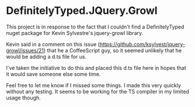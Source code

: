 # DefinitelyTyped.JQuery.Growl

This project is in response to the fact that I couldn't find a DefinitelyTyped nuget package for Kevin Sylvestre's jquery-growl library.

Kevin said in a comment on this issue (https://github.com/ksylvest/jquery-growl/issues/21) that he a CoffeeScript guy, so it seemed unlikely that he would be adding a d.ts file for us. 

I've taken the initiative to do this and placed this d.ts file here in hopes that it would save someone else some time.

Feel free to let me know if I missed some things. I made this very quickly without any testing. It seems to be working for the TS compiler in my limited usage though.
